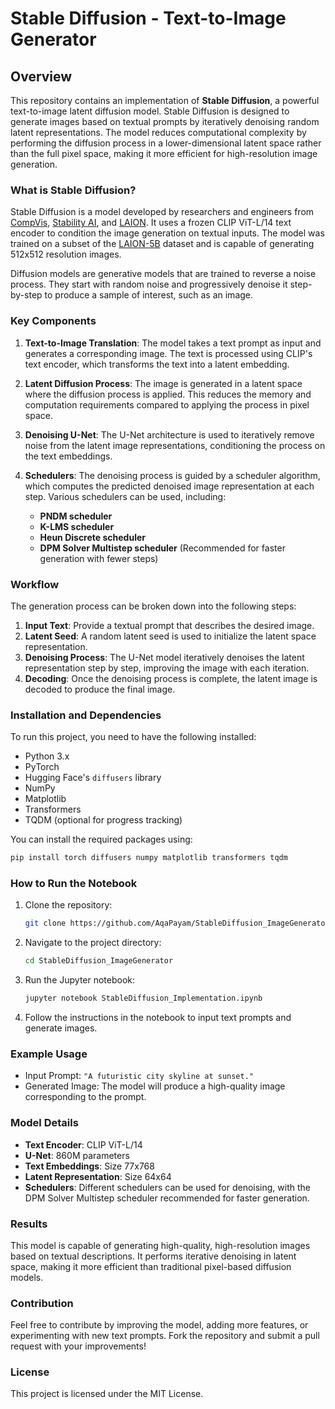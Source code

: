 
# Stable Diffusion - Text-to-Image Generator

## Overview

This repository contains an implementation of **Stable Diffusion**, a powerful text-to-image latent diffusion model. Stable Diffusion is designed to generate images based on textual prompts by iteratively denoising random latent representations. The model reduces computational complexity by performing the diffusion process in a lower-dimensional latent space rather than the full pixel space, making it more efficient for high-resolution image generation.

### What is Stable Diffusion?

Stable Diffusion is a model developed by researchers and engineers from [CompVis](https://github.com/CompVis), [Stability AI](https://stability.ai/), and [LAION](https://laion.ai/). It uses a frozen CLIP ViT-L/14 text encoder to condition the image generation on textual inputs. The model was trained on a subset of the [LAION-5B](https://laion.ai/blog/laion-5b/) dataset and is capable of generating 512x512 resolution images.

Diffusion models are generative models that are trained to reverse a noise process. They start with random noise and progressively denoise it step-by-step to produce a sample of interest, such as an image.

### Key Components

1. **Text-to-Image Translation**: The model takes a text prompt as input and generates a corresponding image. The text is processed using CLIP's text encoder, which transforms the text into a latent embedding.
  
2. **Latent Diffusion Process**: The image is generated in a latent space where the diffusion process is applied. This reduces the memory and computation requirements compared to applying the process in pixel space.

3. **Denoising U-Net**: The U-Net architecture is used to iteratively remove noise from the latent image representations, conditioning the process on the text embeddings.

4. **Schedulers**: The denoising process is guided by a scheduler algorithm, which computes the predicted denoised image representation at each step. Various schedulers can be used, including:
    - **PNDM scheduler**
    - **K-LMS scheduler**
    - **Heun Discrete scheduler**
    - **DPM Solver Multistep scheduler** (Recommended for faster generation with fewer steps)

### Workflow

The generation process can be broken down into the following steps:
1. **Input Text**: Provide a textual prompt that describes the desired image.
2. **Latent Seed**: A random latent seed is used to initialize the latent space representation.
3. **Denoising Process**: The U-Net model iteratively denoises the latent representation step by step, improving the image with each iteration.
4. **Decoding**: Once the denoising process is complete, the latent image is decoded to produce the final image.

### Installation and Dependencies

To run this project, you need to have the following installed:

- Python 3.x
- PyTorch
- Hugging Face's `diffusers` library
- NumPy
- Matplotlib
- Transformers
- TQDM (optional for progress tracking)

You can install the required packages using:

```bash
pip install torch diffusers numpy matplotlib transformers tqdm
```

### How to Run the Notebook

1. Clone the repository:
   ```bash
   git clone https://github.com/AqaPayam/StableDiffusion_ImageGenerator.git
   ```

2. Navigate to the project directory:
   ```bash
   cd StableDiffusion_ImageGenerator
   ```

3. Run the Jupyter notebook:
   ```bash
   jupyter notebook StableDiffusion_Implementation.ipynb
   ```

4. Follow the instructions in the notebook to input text prompts and generate images.

### Example Usage

- Input Prompt: `"A futuristic city skyline at sunset."`
- Generated Image: The model will produce a high-quality image corresponding to the prompt.

### Model Details

- **Text Encoder**: CLIP ViT-L/14
- **U-Net**: 860M parameters
- **Text Embeddings**: Size 77x768
- **Latent Representation**: Size 64x64
- **Schedulers**: Different schedulers can be used for denoising, with the DPM Solver Multistep scheduler recommended for faster generation.

### Results

This model is capable of generating high-quality, high-resolution images based on textual descriptions. It performs iterative denoising in latent space, making it more efficient than traditional pixel-based diffusion models.

### Contribution

Feel free to contribute by improving the model, adding more features, or experimenting with new text prompts. Fork the repository and submit a pull request with your improvements!

### License

This project is licensed under the MIT License.
